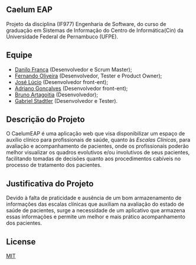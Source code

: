 ## Caelum EAP

Projeto da disciplina (IF977) Engenharia de Software, do curso de graduação em Sistemas de Informação do Centro de Informática(Cin) da Universidade Federal de Pernambuco (UFPE).

## Equipe

- [Danilo França](https://github.com/DaniloFranca01) (Desenvolvedor e Scrum Master);
- [Fernando Oliveira](https://github.com/fernandofeoli) (Desenvolvedor, Tester e Product Owner);
- [José Lúcio]() (Desenvolvedor front-ent);
- [Adriano Gonçalves](https://github.com/ags66) (Desenvolvedor front-ent);
- [Bruno Artagoitia](https://github.com/) (Desenvolvedor);
- [Gabriel Stadtler](https://github.com/gstadtler) (Desenvolvedor e Tester).

## Descrição do Projeto

O CaelumEAP é uma aplicação web que visa disponibilizar um espaço de auxílio clínico para profissionais de saúde, quanto às *Escalas Clínicas*, para avaliação e acompanhamento de pacientes, onde os profissionais poderão melhor visualizar os quadros evolutivos e/ou involutivos de seus pacientes, facilitando tomadas de decisões quanto aos procedimentos cabíveis no processo de tratamento dos pacientes.

## Justificativa do Projeto

Devido à falta de praticidade e ausência de um bom armazenamento de informações das escalas clínicas que auxiliam na avaliação do estado de saúde de pacientes, surge a necessidade de um aplicativo que armazena essas informações e permite um melhor e mais prático acompanhamento dos pacientes.

## License

[MIT](https://github.com/DaniloFranca01/CaelumEAP/blob/master/LICENSE)


